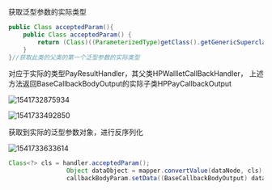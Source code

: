 获取泛型参数的实际类型



```java
public Class acceptedParam(){
    public Class acceptedParam() {
        return (Class)((ParameterizedType)getClass().getGenericSuperclass()).getActualTypeArguments()[0];
    } 
}//获取此类的父类的第一个泛型参数的实际类型
```

对应于实际的类型PayResultHandler，其父类HPWallletCallBackHandler， 上述方法返回BaseCallbackBodyOutput的实际子类HPPayCallbackOutput

![1541732875934](C:\Users\xiuwen\AppData\Roaming\Typora\typora-user-images\1541732875934.png)

![1541733492850](C:\Users\xiuwen\AppData\Roaming\Typora\typora-user-images\1541733492850.png)

获取到实际的泛型参数对象，进行反序列化

![1541733633614](C:\Users\xiuwen\AppData\Roaming\Typora\typora-user-images\1541733633614.png)

```java
Class<?> cls = handler.acceptedParam();
                Object dataObject = mapper.convertValue(dataNode, cls);
                callbackBodyParam.setData((BaseCallbackBodyOutput) dataObject);
```

